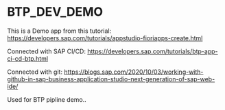 # BTP_DEV_DEMO

This is a Demo app from this tutorial:
https://developers.sap.com/tutorials/appstudio-fioriapps-create.html

Connected with SAP CI/CD:
https://developers.sap.com/tutorials/btp-app-ci-cd-btp.html

Connected with git:
https://blogs.sap.com/2020/10/03/working-with-github-in-sap-business-application-studio-next-generation-of-sap-web-ide/

Used for BTP pipline demo..
